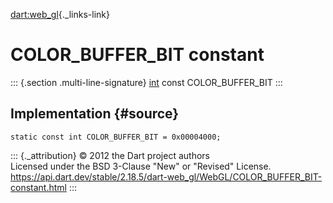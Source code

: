 [dart:web\_gl](../../dart-web_gl/dart-web_gl-library){._links-link}

COLOR\_BUFFER\_BIT constant
===========================

::: {.section .multi-line-signature}
[int](../../dart-core/int-class) const COLOR\_BUFFER\_BIT
:::

Implementation {#source}
--------------

``` {.language-dart data-language="dart"}
static const int COLOR_BUFFER_BIT = 0x00004000;
```

::: {._attribution}
© 2012 the Dart project authors\
Licensed under the BSD 3-Clause \"New\" or \"Revised\" License.\
<https://api.dart.dev/stable/2.18.5/dart-web_gl/WebGL/COLOR_BUFFER_BIT-constant.html>
:::
